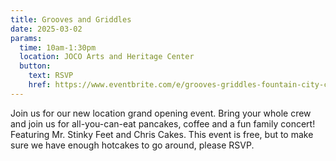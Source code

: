 ```yaml
---
title: Grooves and Griddles
date: 2025-03-02
params:
  time: 10am-1:30pm
  location: JOCO Arts and Heritage Center
  button:
    text: RSVP
    href: https://www.eventbrite.com/e/grooves-griddles-fountain-city-church-new-location-grand-opening-event-tickets-1225309095489
---
```


Join us for our new location grand opening event. Bring your whole crew and join us for all-you-can-eat pancakes, coffee and a fun family concert! Featuring Mr. Stinky Feet and Chris Cakes. This event is free, but to make sure we have enough hotcakes to go around, please RSVP.
